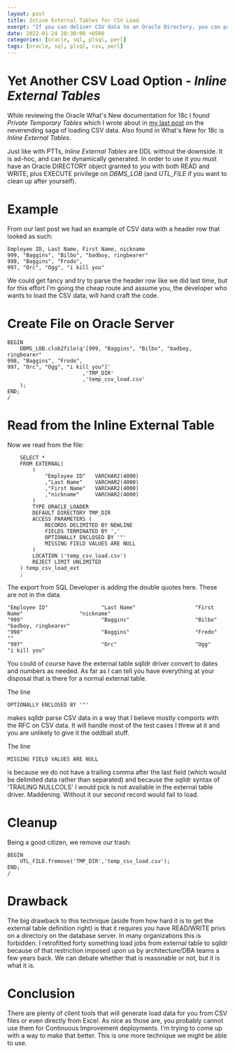 ```yaml
---
layout: post
title: Inline External Tables for CSV Load
exerpt: "If you can deliver CSV data to an Oracle Directory, you can parse it without deploying any code by using an <i>Inline External Table</i>"
date: 2022-01-24 20:30:00 +0500
categories: [oracle, sql, plsql, perl]
tags: [oracle, sql, plsql, csv, perl]
---
```

# Yet Another CSV Load Option - *Inline External Tables*

While reviewing the Oracle What's New documentation for 18c I found *Private Temporary Tables* which
I wrote about in [my last post](https://lee-lindley.github.io/oracle/sql/plsql/perl/2022/01/23/CSV-Clob-PTT.html)
on the neverending saga of loading CSV data. Also found in What's New for 18c
is *Inline External Tables*.

Just like with PTTs, *Inline External Tables* are DDL without the downside. It is ad-hoc, and can be dynamically
generated. In order to use it you must have an Oracle DIRECTORY object granted to you with both READ and WRITE,
plus EXECUTE privilege on *DBMS_LOB* (and *UTL_FILE* if you want to clean up after yourself).

# Example

From our last post we had an example of CSV data with a header row that looked as such:

    Employee ID, Last Name, First Name, nickname
    999, "Baggins", "Bilbo", "badboy, ringbearer"
    998, "Baggins", "Frodo",
    997, "Orc", "Ogg", "i kill you"

We could get fancy and try to parse the header row like we did last time, but for this effort I'm going the cheap route
and assume you, the developer who wants to load the CSV data, will hand craft the code.

# Create File on Oracle Server

```plsql
BEGIN
    DBMS_LOB.clob2file(q'[999, "Baggins", "Bilbo", "badboy, ringbearer"
998, "Baggins", "Frodo",
997, "Orc", "Ogg", "i kill you"]'
                        ,'TMP_DIR'
                        ,'temp_csv_load.csv'
    );
END;
/
```
# Read from the Inline External Table

Now we read from the file:

```plsql
    SELECT *
    FROM EXTERNAL(
        (
            "Employee ID"   VARCHAR2(4000)
            ,"Last Name"    VARCHAR2(4000)
            ,"First Name"   VARCHAR2(4000)
            ,"nickname"     VARCHAR2(4000)
        )
        TYPE ORACLE_LOADER
        DEFAULT DIRECTORY TMP_DIR
        ACCESS PARAMETERS (
            RECORDS DELIMITED BY NEWLINE
            FIELDS TERMINATED BY ',' 
            OPTIONALLY ENCLOSED BY '"'
            MISSING FIELD VALUES ARE NULL
        )
        LOCATION ('temp_csv_load.csv')
        REJECT LIMIT UNLIMITED
    ) temp_csv_load_ext
    ;
```
The export from SQL Developer is adding the double quotes here. These are not in the data.

    "Employee ID"                 "Last Name"                   "First Name"                  "nickname"                    
    "999"                         "Baggins"                     "Bilbo"                       "badboy, ringbearer"          
    "998"                         "Baggins"                     "Frodo"                       ""                            
    "997"                         "Orc"                         "Ogg"                         "i kill you"                  

You could of course have the external table sqlldr driver convert to dates and numbers as needed. As far as I can tell
you have everything at your disposal that is there for a normal external table.

The line

    OPTIONALLY ENCLOSED BY '"'

makes sqlldr parse CSV data in a way that I believe mostly comports with the RFC on CSV data. It will handle
most of the test cases I threw at it and you are unlikely to give it the oddball stuff.

The line

    MISSING FIELD VALUES ARE NULL

is because we do not have a trailing comma after the last field (which would be delimited data rather than separated)
and because the sqlldr syntax of 'TRAILING NULLCOLS' I would pick is not available in the external table driver. Maddening.
Without it our second record would fail to load.

# Cleanup

Being a good citizen, we remove our trash:

```plsql
BEGIN
    UTL_FILE.fremove('TMP_DIR','temp_csv_load.csv');
END;
/
```
# Drawback

The big drawback to this technique (aside from how hard it is to get the external table definition right) is
that it requires you have READ/WRITE privs on a directory on the database server. In many organizations this is forbidden.
I retrofitted forty something load jobs
from external table to sqlldr because of that restriction imposed upon us by architecture/DBA teams
a few years back.
We can debate whether that is reasonable or not, but it is what it is. 

# Conclusion

There are plenty of client tools that will generate load data for you from CSV files or even directly from Excel.
As nice as those are, you probably cannot use them for Continuous Improvement deployments. I'm trying to come up
with a way to make that better. This is one more technique we might be able to use.
